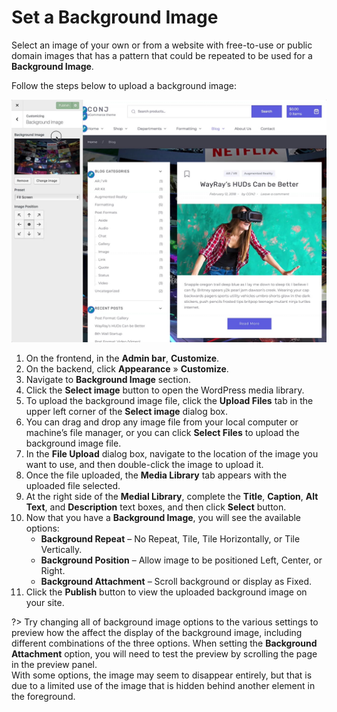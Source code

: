 # Set a Background Image

Select an image of your own or from a website with free-to-use or public domain images that has a pattern that could be repeated to be used for a **Background Image**.

Follow the steps below to upload a background image:

![Set a Background Image](img/set-background-image.jpg)

1. On the frontend, in the **Admin bar**, **Customize**.
2. On the backend, click **Appearance** » **Customize**.
3. Navigate to **Background Image** section.
4. Click the **Select image** button to open the WordPress media library.
5. To upload the background image file, click the **Upload Files** tab in the upper left corner of the **Select image** dialog box.
6. You can drag and drop any image file from your local computer or machine’s file manager, or you can click **Select Files** to upload the background image file.
7. In the **File Upload** dialog box, navigate to the location of the image you want to use, and then double-click the image to upload it.
8. Once the file uploaded, the **Media Library** tab appears with the uploaded file selected.
9. At the right side of the **Medial Library**, complete the **Title**, **Caption**, **Alt Text**, and **Description** text boxes, and then click **Select** button.
10. Now that you have a **Background Image**, you will see the available options:
    * **Background Repeat** – No Repeat, Tile, Tile Horizontally, or Tile Vertically.
    * **Background Position** – Allow image to be positioned Left, Center, or Right.
    * **Background Attachment** – Scroll background or display as Fixed.
11. Click the **Publish** button to view the uploaded background image on your site.

?> Try changing all of background image options to the various settings to preview how the affect the display of the background image, including different combinations of the three options. When setting the **Background Attachment** option, you will need to test the preview by scrolling the page in the preview panel.<br/>With some options, the image may seem to disappear entirely, but that is due to a limited use of the image that is hidden behind another element in the foreground.
